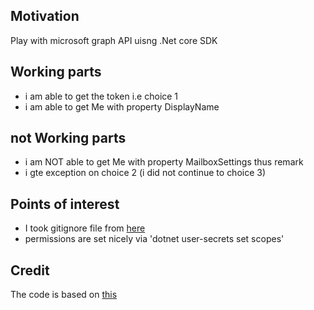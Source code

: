 <h2>Motivation</h2>
Play with microsoft graph API uisng .Net core SDK


<h2>Working parts</h2>
<ul>
<li>i am able to get the token i.e choice 1</li>
<li>i am able to get Me with property DisplayName</li>
</ul>

<h2>not Working parts</h2>
<ul>
<li>i am NOT able to get Me with property MailboxSettings thus remark</li>
<li>i gte exception on choice 2 (i did not continue to choice 3)</li>

</ul>


<h2>Points of interest</h2>
<ul>
<li>I took gitignore file from <a href='https://github.com/dotnet/core/blob/main/.gitignore'>here</a></li>
<li>permissions are set nicely via 'dotnet user-secrets set scopes'</li>
</ul>

<h2>Credit</h2>
The code is based on <a href='https://docs.microsoft.com/en-us/graph/tutorials/dotnet-core'>this</a>
